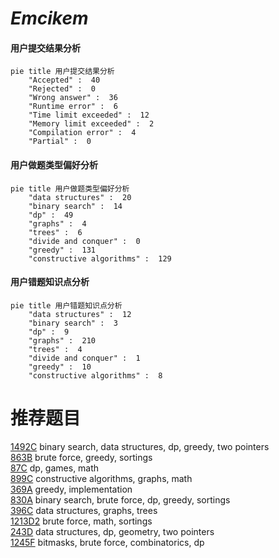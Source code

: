 # _Emcikem_

<!-- tabs:start -->



#### **用户提交结果分析**

```mermaid
pie title 用户提交结果分析
    "Accepted" :  40
    "Rejected" :  0
    "Wrong answer" :  36
    "Runtime error" :  6
    "Time limit exceeded" :  12
    "Memory limit exceeded" :  2
    "Compilation error" :  4
    "Partial" :  0
```

#### **用户做题类型偏好分析**

```mermaid
pie title 用户做题类型偏好分析
    "data structures" :  20
    "binary search" :  14
    "dp" :  49
    "graphs" :  4
    "trees" :  6
    "divide and conquer" :  0
    "greedy" :  131
    "constructive algorithms" :  129
```
#### **用户错题知识点分析**

```mermaid
pie title 用户错题知识点分析
    "data structures" :  12
    "binary search" :  3
    "dp" :  9
    "graphs" :  210
    "trees" :  4
    "divide and conquer" :  1
    "greedy" :  10
    "constructive algorithms" :  8
```



<!-- tabs:end -->
# 推荐题目
[1492C](https://codeforces.com/contest/1492/problem/C)		binary search,
                        data structures,
                        dp,
                        greedy,
                        two pointers		  
[863B](https://codeforces.com/contest/863/problem/B)		brute force,
                        greedy,
                        sortings		  
[87C](https://codeforces.com/contest/87/problem/C)		dp,
                        games,
                        math		  
[899C](https://codeforces.com/contest/899/problem/C)		constructive algorithms,
                        graphs,
                        math		  
[369A](https://codeforces.com/contest/369/problem/A)		greedy,
                        implementation		  
[830A](https://codeforces.com/contest/830/problem/A)		binary search,
                        brute force,
                        dp,
                        greedy,
                        sortings		  
[396C](https://codeforces.com/contest/396/problem/C)		data structures,
                        graphs,
                        trees		  
[1213D2](https://codeforces.com/contest/1213D/problem/2)		brute force,
                        math,
                        sortings		  
[243D](https://codeforces.com/contest/243/problem/D)		data structures,
                        dp,
                        geometry,
                        two pointers		  
[1245F](https://codeforces.com/contest/1245/problem/F)		bitmasks,
                        brute force,
                        combinatorics,
                        dp		  
